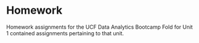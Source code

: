 # Homework
Homework assignments for the UCF Data Analytics Bootcamp
Fold for Unit 1 contained assignments pertaining to that unit.
